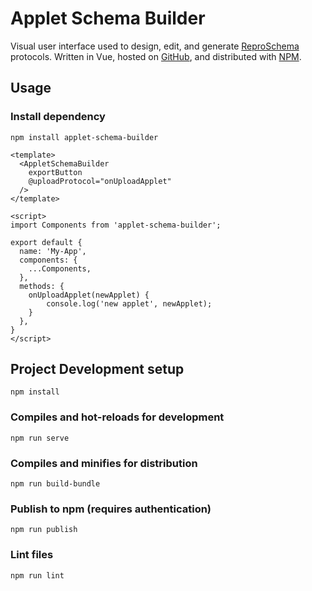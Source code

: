 # Applet Schema Builder

Visual user interface used to design, edit, and generate [ReproSchema](https://github.com/ReproNim/reproschema) protocols. Written in Vue, hosted on [GitHub](https://github.com/henryrossiter/Protocol-Builder), and distributed with [NPM](https://www.npmjs.com/package/activity-set-builder).


## Usage

### Install dependency
```
npm install applet-schema-builder
```

```
<template>
  <AppletSchemaBuilder
    exportButton
    @uploadProtocol="onUploadApplet"
  />
</template>

<script>
import Components from 'applet-schema-builder';

export default {
  name: 'My-App',
  components: {
    ...Components,
  },
  methods: {
    onUploadApplet(newApplet) {
        console.log('new applet', newApplet);
    }
  },
}
</script>
```



## Project Development setup
```
npm install
```

### Compiles and hot-reloads for development
```
npm run serve
```

### Compiles and minifies for distribution
```
npm run build-bundle
```

### Publish to npm (requires authentication)
```
npm run publish
```

### Lint files
```
npm run lint
```